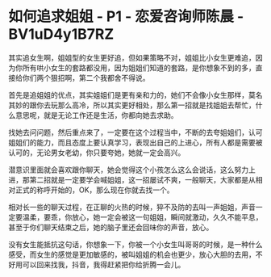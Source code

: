 # 如何追求姐姐 - P1 - 恋爱咨询师陈晨 - BV1uD4y1B7RZ

其实追女生啊，姐姐型的女生更好追，但如果策略不对，姐姐比小女生更难追，因为你所有哄小女生的套路都没用，因为姐姐们知道的套路，是你想象不到的多，直接给你们两个狠招啊，第二个我都舍不得说。

首先是追姐姐的优点，其实姐姐们是更有亲和力的，她们不会像小女生那样，莫名其妙的跟你去玩那么高冷，所以其实更好相处，那么第一招就是找姐姐去帮忙，什么意思呢，就是无论工作还是生活，你都向她去求助。

找她去问问题，然后重点来了，一定要在这个过程当中，不断的去夸姐姐们，认可姐姐们的能力，而且态度上要认真学习，表现出自己的上进心，所有人都是需要被认可的，无论男女老幼，你只要夸她，她就一定会高兴。

潜意识里面就会喜欢跟你聊天，她会觉得这个小孩怎么这么会说话，这么努力上进，那第二招就是一定要学会喊姐姐，这一招屡试不爽，一般聊天，大家都是从相对正式的称呼开始的，OK，那么现在你就去找一个。

相对长一些的聊天过程，在正聊的火热的时候，猝不及防的去叫一声姐姐，声音一定要温柔，要乖，你放心，她一定会被这一句姐姐，瞬间就激动，久久不能平息，甚至于你们聊天结束之后，她的脑子里还会回味你的声音，放心。

没有女生能抵抗这句话，你想象一下，你被一个小女生叫哥哥的时候，是一种什么感受，而女生的感觉是更加敏感的，被叫姐姐的机会也更少，放心大胆的去用，不好用可以回来找我，抖音，我得赶紧把你给折腾一会儿。

